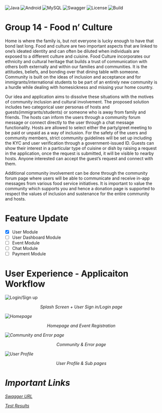 ###
![Java](https://img.shields.io/badge/java-%23ED8B00.svg?style=for-the-badge&logo=java&logoColor=white)
![Android](https://img.shields.io/badge/Android-3DDC84?style=for-the-badge&logo=android&logoColor=white)
![MySQL](https://img.shields.io/badge/mysql-%2300f.svg?style=for-the-badge&logo=mysql&logoColor=white)
![Swagger](https://img.shields.io/badge/-Swagger-%23Clojure?style=for-the-badge&logo=swagger&logoColor=white)
![License](https://img.shields.io/github/license/othneildrew/Best-README-Template.svg?style=for-the-badge)
![Build](https://img.shields.io/badge/Build-Passing-green)

# Group 14 - Food n’ Culture

Home is where the family is, but not everyone is lucky enough to have that bond last long.
Food and culture are two important aspects that are linked to one’s ideated identity and can
often be diluted when individuals are exposed to a different culture and cuisine. Food
Culture incorporates our ethnicity and cultural heritage that builds a trust of
communication with others both externally and within our families and communities. It is
the attitudes, beliefs, and bonding over that dining table with someone. Community is built
on the ideas of inclusion and acceptance and for immigrants/international students to be
part of an entirely new community is a hurdle while dealing with homesickness and missing
your home country.

Our idea and application aims to dissolve these situations with the motives of community
inclusion and cultural involvement. The proposed solution includes two categorical user
personas of hosts and guests(immigrants/students) or someone who is away from family
and friends. The hosts can inform the users through a community forum message or
connect directly to the user through a chat message functionality. Hosts are allowed to
select either the party/greet meeting to be paid or unpaid as a way of inclusion. For the
safety of the users and community members, strict community guidelines will be set up
including the KYC and user verification through a government-issued ID. Guests can show
their interest in a particular type of cuisine or dish by raising a request in the application,
once the request is submitted, it will be visible to nearby hosts. Anyone interested can
accept the guest’s request and connect with them.

Additional community involvement can be done through the community forum page where
users will be able to communicate and receive in-app messages from various food service
initiatives. It is important to value the community which supports you and hence a donation
page is supported to respect the values of inclusion and sustenance for the entire
community and hosts.

# Feature Update
- [x] User Module
- [ ] User Dashboard Module
- [ ] Event Module
- [ ] Chat Module
- [ ] Payment Module

# User Experience - Applicaiton Workflow


![Login/Sign up](https://i.imgur.com/4dqIGaA.png)
<div align="center"><i>Splash Screen + User Sign in/Login page<i></div>

![Homepage](https://i.imgur.com/g556n19.png)
<div align="center"><i>Homepage and Event Registration<i></div>

![Community and Error page](https://i.imgur.com/814qHDT.png)
<div align="center"><i>Community & Error page<i></div>

![User Profile](https://i.imgur.com/XZMxdFk.png)
<div align="center"><i>User Profile & Sub pages<i></div>

# Important Links
[Swagger URL](http://localhost:8080/swagger-ui.html)

[Test Results](http://localhost:8080/group-14/server/build/reports/tests/test/index.html)
